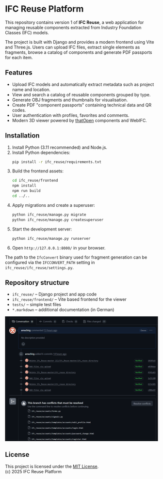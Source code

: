 # IFC Reuse Platform

This repository contains version 1 of **IFC Reuse**, a web application for managing reusable components extracted from Industry Foundation Classes (IFC) models.

The project is built with Django and provides a modern frontend using Vite and Three.js. Users can upload IFC files, extract single elements as fragments, browse a catalog of components and generate PDF passports for each item.

## Features

- Upload IFC models and automatically extract metadata such as project name and location.
- View and search a catalog of reusable components grouped by type.
- Generate OBJ fragments and thumbnails for visualisation.
- Create PDF "component passports" containing technical data and QR codes.
- User authentication with profiles, favorites and comments.
- Modern 3D viewer powered by [thatOpen](https://github.com/thatopen) components and WebIFC.

## Installation

1. Install Python (3.11 recommended) and Node.js.
2. Install Python dependencies:
   ```bash
   pip install -r ifc_reuse/requirements.txt
   ```
3. Build the frontend assets:
   ```bash
   cd ifc_reuse/frontend
   npm install
   npm run build
   cd ../..
   ```
4. Apply migrations and create a superuser:
   ```bash
   python ifc_reuse/manage.py migrate
   python ifc_reuse/manage.py createsuperuser
   ```
5. Start the development server:
   ```bash
   python ifc_reuse/manage.py runserver
   ```
6. Open `http://127.0.0.1:8000/` in your browser.

The path to the `IfcConvert` binary used for fragment generation can be configured via the `IFCCONVERT_PATH` setting in `ifc_reuse/ifc_reuse/settings.py`.

## Repository structure

- `ifc_reuse/` – Django project and app code
- `ifc_reuse/frontend/` – Vite based frontend for the viewer
- `tests/` – simple test files
- `*.markdown` – additional documentation (in German)

![screenshot](Screenshot%202025-06-17%20140752.png)

## License

This project is licensed under the [MIT License](./LICENSE).  
(c) 2025 IFC Reuse Platform
